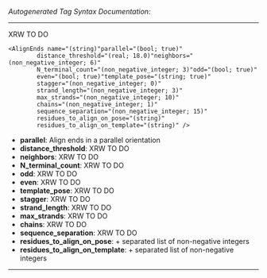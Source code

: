 _Autogenerated Tag Syntax Documentation:_

---
XRW TO DO

```
<AlignEnds name="(string)"parallel="(bool; true)"
        distance_threshold="(real; 18.0)"neighbors="(non_negative_integer; 6)"
        N_terminal_count="(non_negative_integer; 3)"odd="(bool; true)"
        even="(bool; true)"template_pose="(string; true)"
        stagger="(non_negative_integer; 0)"
        strand_length="(non_negative_integer; 3)"
        max_strands="(non_negative_integer; 10)"
        chains="(non_negative_integer; 1)"
        sequence_separation="(non_negative_integer; 15)"
        residues_to_align_on_pose="(string)"
        residues_to_align_on_template="(string)" />
```

-   **parallel**: Align ends in a parallel orientation
-   **distance_threshold**: XRW TO DO
-   **neighbors**: XRW TO DO
-   **N_terminal_count**: XRW TO DO
-   **odd**: XRW TO DO
-   **even**: XRW TO DO
-   **template_pose**: XRW TO DO
-   **stagger**: XRW TO DO
-   **strand_length**: XRW TO DO
-   **max_strands**: XRW TO DO
-   **chains**: XRW TO DO
-   **sequence_separation**: XRW TO DO
-   **residues_to_align_on_pose**: + separated list of non-negative integers
-   **residues_to_align_on_template**: + separated list of non-negative integers

---
